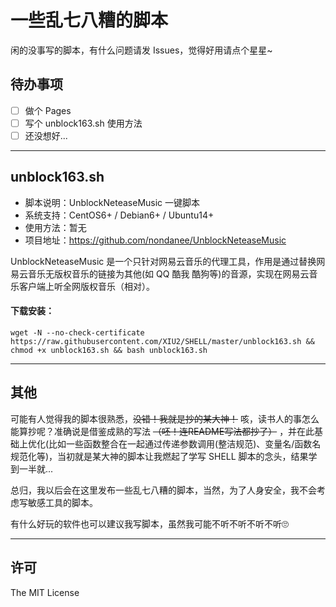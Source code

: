 # 一些乱七八糟的脚本

闲的没事写的脚本，有什么问题请发 Issues，觉得好用请点个星星~

## 待办事项

- [ ] 做个 Pages
- [ ] 写个 unblock163.sh 使用方法
- [ ] 还没想好...

****

## unblock163.sh

* 脚本说明：UnblockNeteaseMusic 一键脚本
* 系统支持：CentOS6+ / Debian6+ / Ubuntu14+
* 使用方法：暂无
* 项目地址：https://github.com/nondanee/UnblockNeteaseMusic

UnblockNeteaseMusic 是一个只针对网易云音乐的代理工具，作用是通过替换网易云音乐无版权音乐的链接为其他(如 QQ 酷我 酷狗等)的音源，实现在网易云音乐客户端上听全网版权音乐（相对）。

#### 下载安装：

```
wget -N --no-check-certificate https://raw.githubusercontent.com/XIU2/SHELL/master/unblock163.sh && chmod +x unblock163.sh && bash unblock163.sh
```

****

## 其他

可能有人觉得我的脚本很熟悉，~~没错！我就是抄的某大神！~~ 咳，读书人的事怎么能算抄呢？准确说是借鉴成熟的写法 ~~（呸！连README写法都抄了）~~ ，并在此基础上优化(比如一些函数整合在一起通过传递参数调用(整洁规范)、变量名/函数名规范化等)，当初就是某大神的脚本让我燃起了学写 SHELL 脚本的念头，结果学到一半就...

总归，我以后会在这里发布一些乱七八糟的脚本，当然，为了人身安全，我不会考虑写敏感工具的脚本。

有什么好玩的软件也可以建议我写脚本，虽然我可能不听不听不听不听🙄

****

## 许可
The MIT License
